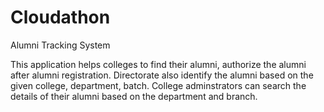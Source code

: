 # Cloudathon
Alumni Tracking System


This application helps colleges to find their alumni, authorize the alumni after alumni registration. Directorate also identify the alumni based on the given college, department, batch. College adminstrators can search the details of their alumni based on the department and branch. 
